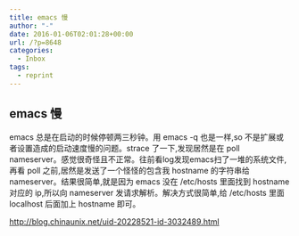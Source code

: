 ```yaml
---
title: emacs 慢
author: "-"
date: 2016-01-06T02:01:28+00:00
url: /?p=8648
categories:
  - Inbox
tags:
  - reprint
---
```

## emacs 慢
emacs 总是在启动的时候停顿两三秒钟。用 emacs -q 也是一样,so 不是扩展或者设置造成的启动速度慢的问题。strace 了一下,发现居然是在 poll nameserver。感觉很奇怪且不正常。往前看log发现emacs扫了一堆的系统文件,再看 poll 之前,居然是发送了一个怪怪的包含我 hostname 的字符串给 nameserver。结果很简单,就是因为 emacs 没在 /etc/hosts 里面找到 hostname 对应的 ip,所以向 nameserver 发请求解析。解决方式很简单,给 /etc/hosts 里面 localhost 后面加上 hostname 即可。

http://blog.chinaunix.net/uid-20228521-id-3032489.html